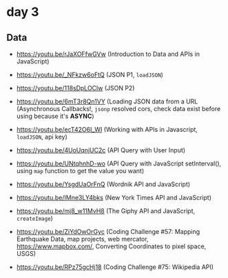# day 3

## Data

- https://youtu.be/rJaXOFfwGVw (Introduction to Data and APIs in JavaScript)

- https://youtu.be/_NFkzw6oFtQ (JSON P1, `loadJSON`)

- https://youtu.be/118sDpLOClw (JSON P2)

- https://youtu.be/6mT3r8Qn1VY (Loading JSON data from a URL (Asynchronous Callbacks!, `jsonp` resolved cors, check data exist before using because it's **ASYNC**)

- https://youtu.be/ecT42O6I_WI (Working with APIs in Javascript, `loadJSON`, api key)

- https://youtu.be/4UoUqnjUC2c (API Query with User Input)

- https://youtu.be/UNtqhnhD-wo (API Query with JavaScript setInterval(), using `map` function to get the value you want)

- https://youtu.be/YsgdUaOrFnQ (Wordnik API and JavaScript)

- https://youtu.be/IMne3LY4bks (New York Times API and JavaScript)

- https://youtu.be/mj8_w11MvH8 (The Giphy API and JavaScript, `createImage`)

- https://youtu.be/ZiYdOwOrGyc (Coding Challenge #57: Mapping Earthquake Data, map projects, web mercator, https://www.mapbox.com/, Converting Coordinates to pixel space, USGS)

- https://youtu.be/RPz75gcHj18 (Coding Challenge #75: Wikipedia API)
